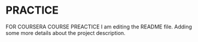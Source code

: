 
# PRACTICE
FOR COURSERA COURSE PREACTICE
I am editing the README file. Adding some more details about the project description.

